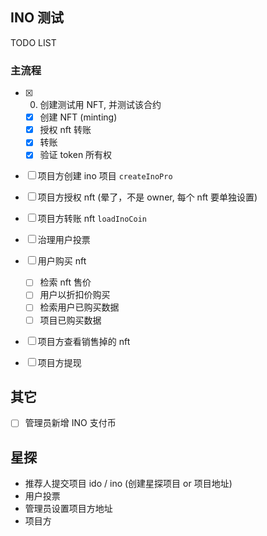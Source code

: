 ## INO 测试

TODO LIST

### 主流程

- [x] 0. 创建测试用 NFT, 并测试该合约

  - [x] 创建 NFT (minting)
  - [x] 授权 nft 转账
  - [x] 转账
  - [x] 验证 token 所有权

- [ ] 项目方创建 ino 项目 `createInoPro`
- [ ] 项目方授权 nft (晕了，不是 owner, 每个 nft 要单独设置)
- [ ] 项目方转账 nft `loadInoCoin`
- [ ] 治理用户投票
- [ ] 用户购买 nft
  - [ ] 检索 nft 售价
  - [ ] 用户以折扣价购买
  - [ ] 检索用户已购买数据
  - [ ] 项目已购买数据
- [ ] 项目方查看销售掉的 nft
- [ ] 项目方提现

## 其它

- [ ] 管理员新增 INO 支付币

## 星探

- 推荐人提交项目 ido / ino (创建星探项目 or 项目地址)
- 用户投票
- 管理员设置项目方地址
- 项目方
